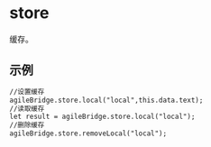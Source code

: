 # store 
缓存。
<h2 id="cid_2">示例</h2>

```html
//设置缓存
agileBridge.store.local("local",this.data.text);
//读取缓存
let result = agileBridge.store.local("local");
//删除缓存
agileBridge.store.removeLocal("local");
```